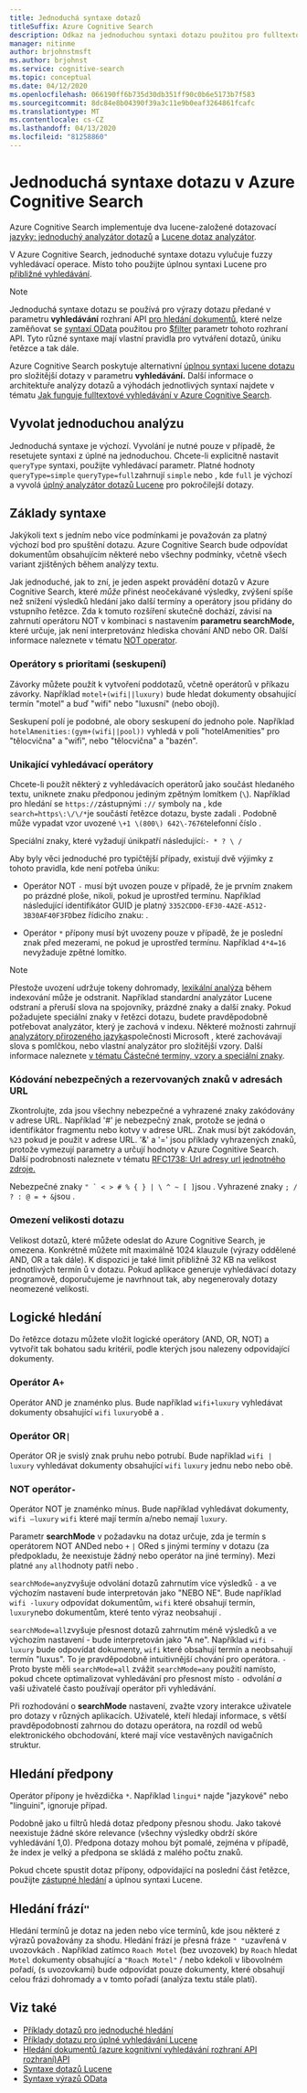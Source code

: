 ```yaml
---
title: Jednoduchá syntaxe dotazů
titleSuffix: Azure Cognitive Search
description: Odkaz na jednoduchou syntaxi dotazu použitou pro fulltextové vyhledávací dotazy v Azure Cognitive Search.
manager: nitinme
author: brjohnstmsft
ms.author: brjohnst
ms.service: cognitive-search
ms.topic: conceptual
ms.date: 04/12/2020
ms.openlocfilehash: 066190ff6b735d30db351ff90c0b6e5173b7f583
ms.sourcegitcommit: 8dc84e8b04390f39a3c11e9b0eaf3264861fcafc
ms.translationtype: MT
ms.contentlocale: cs-CZ
ms.lasthandoff: 04/13/2020
ms.locfileid: "81258860"
---
```

# <a name="simple-query-syntax-in-azure-cognitive-search"></a>Jednoduchá syntaxe dotazu v Azure Cognitive Search

Azure Cognitive Search implementuje dva lucene-založené dotazovací [jazyky: jednoduchý analyzátor dotazů](https://lucene.apache.org/core/6_6_1/queryparser/org/apache/lucene/queryparser/simple/SimpleQueryParser.html) a [Lucene dotaz analyzátor](https://lucene.apache.org/core/6_6_1/queryparser/org/apache/lucene/queryparser/classic/package-summary.html). 

V Azure Cognitive Search, jednoduché syntaxe dotazu vylučuje fuzzy vyhledávací operace. Místo toho použijte úplnou syntaxi Lucene pro [přibližné vyhledávání](search-query-fuzzy.md).

> [!NOTE]
> Jednoduchá syntaxe dotazu se používá pro výrazy dotazu předané v parametru **vyhledávání** rozhraní API [pro hledání dokumentů,](https://docs.microsoft.com/rest/api/searchservice/search-documents) které nelze zaměňovat se [syntaxí OData](query-odata-filter-orderby-syntax.md) použitou pro [$filter](search-filters.md) parametr tohoto rozhraní API. Tyto různé syntaxe mají vlastní pravidla pro vytváření dotazů, úniku řetězce a tak dále.
>
> Azure Cognitive Search poskytuje alternativní [úplnou syntaxi lucene dotazu](query-lucene-syntax.md) pro složitější dotazy v parametru **vyhledávání.** Další informace o architektuře analýzy dotazů a výhodách jednotlivých syntaxí najdete v tématu [Jak funguje fulltextové vyhledávání v Azure Cognitive Search](search-lucene-query-architecture.md).

## <a name="invoke-simple-parsing"></a>Vyvolat jednoduchou analýzu

Jednoduchá syntaxe je výchozí. Vyvolání je nutné pouze v případě, že resetujete syntaxi z úplné na jednoduchou. Chcete-li explicitně nastavit `queryType` syntaxi, použijte vyhledávací parametr. Platné hodnoty `queryType=simple` `queryType=full`zahrnují `simple` nebo , kde `full` je výchozí a vyvolá [úplný analyzátor dotazů Lucene](query-lucene-syntax.md) pro pokročilejší dotazy. 

## <a name="syntax-fundamentals"></a>Základy syntaxe

Jakýkoli text s jedním nebo více podmínkami je považován za platný výchozí bod pro spuštění dotazu. Azure Cognitive Search bude odpovídat dokumentům obsahujícím některé nebo všechny podmínky, včetně všech variant zjištěných během analýzy textu.

Jak jednoduché, jak to zní, je jeden aspekt provádění dotazů v Azure Cognitive Search, které *může* přinést neočekávané výsledky, zvýšení spíše než snížení výsledků hledání jako další termíny a operátory jsou přidány do vstupního řetězce. Zda k tomuto rozšíření skutečně dochází, závisí na zahrnutí operátoru NOT v kombinaci s nastavením **parametru searchMode,** které určuje, jak není interpretovánz hlediska chování AND nebo OR. Další informace naleznete v tématu [NOT operator](#not-operator).

### <a name="precedence-operators-grouping"></a>Operátory s prioritami (seskupení)

Závorky můžete použít k vytvoření poddotazů, včetně operátorů v příkazu závorky. Například `motel+(wifi||luxury)` bude hledat dokumenty obsahující termín "motel" a buď "wifi" nebo "luxusní" (nebo obojí).

Seskupení polí je podobné, ale obory seskupení do jednoho pole. Například `hotelAmenities:(gym+(wifi||pool))` vyhledá v poli "hotelAmenities" pro "tělocvična" a "wifi", nebo "tělocvična" a "bazén".  

### <a name="escaping-search-operators"></a>Unikající vyhledávací operátory  

Chcete-li použít některý z vyhledávacích operátorů jako součást hledaného textu, uniknete znaku předponou jediným zpětným lomítkem (`\`). Například pro hledání se `https://`zástupnými `://` symboly na , kde `search=https\:\/\/*`je součástí řetězce dotazu, byste zadali . Podobně může vypadat vzor uvozené `\+1 \(800\) 642\-7676`telefonní číslo .

Speciální znaky, které vyžadují únikpatří následující:`- * ? \ /`  

Aby byly věci jednoduché pro typičtější případy, existují dvě výjimky z tohoto pravidla, kde není potřeba úniku:  

+ Operátor NOT `-` musí být uvozen pouze v případě, že je prvním znakem po prázdné ploše, nikoli, pokud je uprostřed termínu. Například následující identifikátor GUID je platný `3352CDD0-EF30-4A2E-A512-3B30AF40F3FD`bez řídicího znaku: .

+ Operátor `*` přípony musí být uvozeny pouze v případě, že je poslední znak před mezerami, ne pokud je uprostřed termínu. Například `4*4=16` nevyžaduje zpětné lomítko.

> [!NOTE]  
> Přestože uvození udržuje tokeny dohromady, [lexikální analýza](search-lucene-query-architecture.md#stage-2-lexical-analysis) během indexování může je odstranit. Například standardní analyzátor Lucene odstraní a přeruší slova na spojovníky, prázdné znaky a další znaky. Pokud požadujete speciální znaky v řetězci dotazu, budete pravděpodobně potřebovat analyzátor, který je zachová v indexu. Některé možnosti zahrnují [analyzátory přirozeného jazyka](index-add-language-analyzers.md)společnosti Microsoft , které zachovávají slova s pomlčkou, nebo vlastní analyzátor pro složitější vzory. Další informace naleznete [v tématu Částečné termíny, vzory a speciální znaky](search-query-partial-matching.md).

### <a name="encoding-unsafe-and-reserved-characters-in-urls"></a>Kódování nebezpečných a rezervovaných znaků v adresách URL

Zkontrolujte, zda jsou všechny nebezpečné a vyhrazené znaky zakódovány v adrese URL. Například '#' je nebezpečný znak, protože se jedná o identifikátor fragmentu nebo kotvy v adrese URL. Znak musí být zakódován, `%23` pokud je použit v adrese URL. '&' a '=' jsou příklady vyhrazených znaků, protože vymezují parametry a určují hodnoty v Azure Cognitive Search. Další podrobnosti naleznete v tématu [RFC1738: Url adresy url jednotného zdroje.](https://www.ietf.org/rfc/rfc1738.txt)

Nebezpečné znaky ``" ` < > # % { } | \ ^ ~ [ ]``jsou . Vyhrazené znaky `; / ? : @ = + &`jsou .

###  <a name="query-size-limits"></a><a name="bkmk_querysizelimits"></a>Omezení velikosti dotazu

 Velikost dotazů, které můžete odeslat do Azure Cognitive Search, je omezena. Konkrétně můžete mít maximálně 1024 klauzule (výrazy oddělené AND, OR a tak dále). K dispozici je také limit přibližně 32 KB na velikost jednotlivých termín ů v dotazu. Pokud aplikace generuje vyhledávací dotazy programově, doporučujeme je navrhnout tak, aby negenerovaly dotazy neomezené velikosti.  

## <a name="boolean-search"></a>Logické hledání

Do řetězce dotazu můžete vložit logické operátory (AND, OR, NOT) a vytvořit tak bohatou sadu kritérií, podle kterých jsou nalezeny odpovídající dokumenty. 

### <a name="and-operator-"></a>Operátor A`+`

Operátor AND je znaménko plus. Bude například `wifi+luxury` vyhledávat dokumenty obsahující `wifi` `luxury`obě a .

### <a name="or-operator-"></a>Operátor OR`|`

Operátor OR je svislý znak pruhu nebo potrubí. Bude například `wifi | luxury` vyhledávat dokumenty obsahující `wifi` `luxury` jednu nebo nebo obě.

<a name="not-operator"></a>

### <a name="not-operator--"></a>NOT operátor`-`

Operátor NOT je znaménko mínus. Bude například vyhledávat dokumenty, `wifi –luxury` `wifi` které mají termín a/nebo nemají `luxury`.

Parametr **searchMode** v požadavku na dotaz určuje, zda je termín s operátorem NOT ANDed nebo `+` `|` ORed s jinými termíny v dotazu (za předpokladu, že neexistuje žádný nebo operátor na jiné termíny). Mezi platné `any` `all`hodnoty patří nebo .

`searchMode=any`zvyšuje odvolání dotazů zahrnutím více výsledků `-` a ve výchozím nastavení bude interpretován jako "NEBO NE". Bude například `wifi -luxury` odpovídat dokumentům, `wifi` které obsahují termín, `luxury`nebo dokumentům, které tento výraz neobsahují .

`searchMode=all`zvyšuje přesnost dotazů zahrnutím méně výsledků a ve výchozím nastavení - bude interpretován jako "A ne". Například `wifi -luxury` bude odpovídat dokumenty, `wifi` které obsahují termín a neobsahují termín "luxus". To je pravděpodobně intuitivnější chování pro operátora. `-` Proto byste měli `searchMode=all` zvážit `searchMode=any` použití namísto, pokud chcete optimalizovat vyhledávání pro přesnost místo `-` odvolání *a* vaši uživatelé často používají operátor při vyhledávání.

Při rozhodování o **searchMode** nastavení, zvažte vzory interakce uživatele pro dotazy v různých aplikacích. Uživatelé, kteří hledají informace, s větší pravděpodobností zahrnou do dotazu operátora, na rozdíl od webů elektronického obchodování, které mají více vestavěných navigačních struktur.

<a name="prefix-search"></a>

## <a name="prefix-search"></a>Hledání předpony

Operátor přípony je hvězdička `*`. Například `lingui*` najde "jazykové" nebo "linguini", ignoruje případ. 

Podobně jako u filtrů hledá dotaz předpony přesnou shodu. Jako takové neexistuje žádné skóre relevance (všechny výsledky obdrží skóre vyhledávání 1,0). Předpona dotazy mohou být pomalé, zejména v případě, že index je velký a předpona se skládá z malého počtu znaků. 

Pokud chcete spustit dotaz přípony, odpovídající na poslední část řetězce, použijte [zástupné hledání](query-lucene-syntax.md#bkmk_wildcard) a úplnou syntaxi Lucene.

## <a name="phrase-search-"></a>Hledání frází`"`

Hledání termínů je dotaz na jeden nebo více termínů, kde jsou některé z výrazů považovány za shodu. Hledání frází je přesná fráze `" "`uzavřená v uvozovkách . Například zatímco `Roach Motel` (bez uvozovek) by `Roach` hledat `Motel` dokumenty obsahující a `"Roach Motel"` / nebo kdekoli v libovolném pořadí, (s uvozovkami) bude odpovídat pouze dokumenty, které obsahují celou frázi dohromady a v tomto pořadí (analýza textu stále platí).

## <a name="see-also"></a>Viz také  

+ [Příklady dotazů pro jednoduché hledání](search-query-simple-examples.md)
+ [Příklady dotazu pro úplné vyhledávání Lucene](search-query-lucene-examples.md)
+ [Hledání dokumentů &#40;azure kognitivní vyhledávání rozhraní API rozhraní&#41;API](https://docs.microsoft.com/rest/api/searchservice/Search-Documents)
+ [Syntaxe dotazů Lucene](query-lucene-syntax.md)
+ [Syntaxe výrazů OData](query-odata-filter-orderby-syntax.md) 
